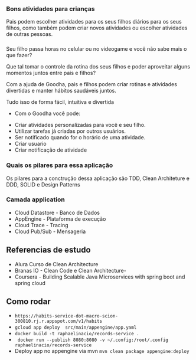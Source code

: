 ### Bons atividades para crianças

Pais podem escolher atividades para os seus filhos diários para os seus filhos, como também podem criar novos atividades
ou escolher atividades de outras pessoas.

### 
Seu filho passa horas no celular ou no videogame e você não sabe mais o que fazer?

Que tal tomar o controle da rotina dos seus filhos e poder aproveitar alguns momentos juntos entre pais e filhos?

Com a ajuda de Goodha, pais e filhos podem criar rotinas e atividades divertidas e manter hábitos saudáveis juntos.

Tudo isso de forma fácil, intuitiva e divertida

* Com o Goodha você pode:
- Criar atividades personalizadas para você e seu filho.
- Utilizar tarefas já criadas por outros usuários.
- Ser notificado quando for o horário de uma atividade.
- Criar usuario
- Criar notificação de atividade

### Quais os pilares para essa aplicação

Os pilares para a conctrução dessa aplicação são TDD, Clean Architeture e DDD, SOLID e Design Patterns

### Camada application

- Cloud Datastore - Banco de Dados
- AppEngine - Plataforma de execução
- Cloud Trace - Tracing
- Cloud Pub/Sub - Mensageria

## Referencias de estudo
 - Alura Curso de Clean Architecture
 - Branas IO - Clean Code e Clean Architecture-
 - Coursera - Building Scalable Java Microservices with spring boot and spring cloud

## Como rodar

* ``https://habits-service-dot-macro-scion-300810.rj.r.appspot.com/v1/habits``
*  ``gcloud app deploy  src/main/appengine/app.yaml``
*  ``docker build -t raphaelinacio/records-service .``
* `` docker run --publish 8080:8080 -v ~/.config:/root/.config raphaelinacio/records-service``
* Deploy app no appengine via mvn ``mvn clean package appengine:deploy``

